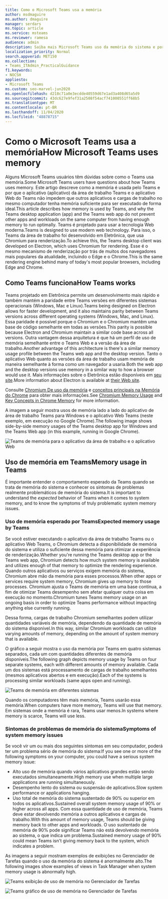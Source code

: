 ```yaml
---
title: Como o Microsoft Teams usa a memória
author: msdmaguire
ms.author: dmaguire
manager: serdars
ms.topic: article
ms.service: msteams
ms.reviewer: ramesa
audience: admin
description: Saiba mais Microsoft Teams uso da memória do sistema e por que o uso da memória é o mesmo entre o aplicativo da área de trabalho e o aplicativo Web.
localization_priority: Normal
search.appverid: MET150
ms.collection:
- Teams_ITAdmin_PracticalGuidance
f1.keywords:
- NOCSH
appliesto:
- Microsoft Teams
ms.custom: seo-marvel-jun2020
ms.openlocfilehash: d218c71a0e3ecdde40559d67e1ad3a408d65a5d9
ms.sourcegitcommit: 43dc627e9fef31a2508f54acf741000551ff68b5
ms.translationtype: MT
ms.contentlocale: pt-BR
ms.lasthandoff: 11/04/2020
ms.locfileid: "48878715"
---
```

# <a name="how-microsoft-teams-uses-memory"></a><span data-ttu-id="25f82-103">Como o Microsoft Teams usa a memória</span><span class="sxs-lookup"><span data-stu-id="25f82-103">How Microsoft Teams uses memory</span></span>

<span data-ttu-id="25f82-104">Alguns Microsoft Teams usuários têm dúvidas sobre como o Teams usa memória.</span><span class="sxs-lookup"><span data-stu-id="25f82-104">Some Microsoft Teams users have questions about how Teams uses memory.</span></span> <span data-ttu-id="25f82-105">Este artigo descreve como a memória é usada pelo Teams e por que o aplicativo (aplicativo) da área de trabalho Teams e o aplicativo Web do Teams não impedem que outros aplicativos e cargas de trabalho no mesmo computador tenha memória suficiente para ser executado de forma ideal.</span><span class="sxs-lookup"><span data-stu-id="25f82-105">This article describes how memory is used by Teams, and why the Teams desktop application (app) and the Teams web app do not prevent other apps and workloads on the same computer from having enough memory to run optimally.</span></span> <span data-ttu-id="25f82-106">Teams é projetado para usar a tecnologia Web moderna.</span><span class="sxs-lookup"><span data-stu-id="25f82-106">Teams is designed to use modern web technology.</span></span> <span data-ttu-id="25f82-107">Para isso, o Teams da área de trabalho foi desenvolvido em Eletrônica, que usa Chromium para renderização.</span><span class="sxs-lookup"><span data-stu-id="25f82-107">To achieve this, the Teams desktop client was developed on Electron, which uses Chromium for rendering.</span></span> <span data-ttu-id="25f82-108">Esse é o mesmo mecanismo de renderização por trás de muitos dos navegadores mais populares da atualidade, incluindo o Edge e o Chrome.</span><span class="sxs-lookup"><span data-stu-id="25f82-108">This is the same rendering engine behind many of today's most popular browsers, including Edge and Chrome.</span></span>

## <a name="how-teams-works"></a><span data-ttu-id="25f82-109">Como Teams funciona</span><span class="sxs-lookup"><span data-stu-id="25f82-109">How Teams works</span></span>

<span data-ttu-id="25f82-110">Teams projetado em Eletrônica permite um desenvolvimento mais rápido e também mantém a paridade entre Teams versões em diferentes sistemas operacionais (Windows, Mac e Linux).</span><span class="sxs-lookup"><span data-stu-id="25f82-110">Teams being designed on Electron allows for faster development, and it also maintains parity between Teams versions across different operating systems (Windows, Mac, and Linux).</span></span> <span data-ttu-id="25f82-111">Essa paridade é possível porque o Chromium e o Chromium mantêm uma base de código semelhante em todas as versões.</span><span class="sxs-lookup"><span data-stu-id="25f82-111">This parity is possible because Electron and Chromium maintain a similar code base across all versions.</span></span> <span data-ttu-id="25f82-112">Outra vantagem dessa arquitetura é que há um perfil de uso de memória semelhante entre o Teams Web e a versão da área de trabalho.</span><span class="sxs-lookup"><span data-stu-id="25f82-112">Another advantage of this architecture is there's a similar memory usage profile between the Teams web app and the desktop version.</span></span> <span data-ttu-id="25f82-113">Tanto o aplicativo Web quanto as versões da área de trabalho usam memória de maneira semelhante à forma como um navegador a usaria.</span><span class="sxs-lookup"><span data-stu-id="25f82-113">Both the web app and the desktop versions use memory in a similar way to how a browser would use it.</span></span> <span data-ttu-id="25f82-114">Mais informações sobre o Eletrônica estão disponíveis em [seu site](https://electronjs.org/).</span><span class="sxs-lookup"><span data-stu-id="25f82-114">More information about Electron is available at [their Web site](https://electronjs.org/).</span></span>

<span data-ttu-id="25f82-115">Consulte [Chromium De uso da memória](https://www.chromium.org/developers/memory-usage-backgrounder) e [conceitos principais na Memória do Chrome](https://chromium.googlesource.com/chromium/src.git/+/master/docs/memory/key_concepts.md) para obter mais informações.</span><span class="sxs-lookup"><span data-stu-id="25f82-115">See [Chromium Memory Usage](https://www.chromium.org/developers/memory-usage-backgrounder) and [Key Concepts in Chrome Memory](https://chromium.googlesource.com/chromium/src.git/+/master/docs/memory/key_concepts.md) for more information.</span></span>

<span data-ttu-id="25f82-116">A imagem a seguir mostra usos de memória lado a lado do aplicativo de área de trabalho Teams para Windows e o aplicativo Web Teams (neste exemplo, em execução no Google Chrome).</span><span class="sxs-lookup"><span data-stu-id="25f82-116">The following image shows side-by-side memory usages of the Teams desktop app for Windows and the Teams Web app (in this example, running in Google Chrome).</span></span>

![Teams de memória para o aplicativo da área de trabalho e o aplicativo Web](media/teams-memory-clientweb.png)

## <a name="memory-usage-in-teams"></a><span data-ttu-id="25f82-118">Uso de memória em Teams</span><span class="sxs-lookup"><span data-stu-id="25f82-118">Memory usage in Teams</span></span>

<span data-ttu-id="25f82-119">É importante entender  o comportamento esperado da Teams quando se trata de memória do sistema e conhecer os sintomas de problemas realmente problemáticos de memória do sistema.</span><span class="sxs-lookup"><span data-stu-id="25f82-119">It is important to understand the *expected* behavior of Teams when it comes to system memory, and to know the symptoms of truly problematic system memory issues.</span></span>

### <a name="expected-memory-usage-by-teams"></a><span data-ttu-id="25f82-120">Uso de memória esperado por Teams</span><span class="sxs-lookup"><span data-stu-id="25f82-120">Expected memory usage by Teams</span></span>

<span data-ttu-id="25f82-121">Se você estiver executando o aplicativo da área de trabalho Teams ou o aplicativo Web Teams, o Chromium detecta a disponibilidade de memória do sistema e utiliza o suficiente dessa memória para otimizar a experiência de renderização.</span><span class="sxs-lookup"><span data-stu-id="25f82-121">Whether you're running the Teams desktop app or the Teams web app, Chromium detects how much system memory is available and utilizes enough of that memory to optimize the rendering experience.</span></span> <span data-ttu-id="25f82-122">Quando outros aplicativos ou serviços exigem memória do sistema, Chromium abre mão da memória para esses processos.</span><span class="sxs-lookup"><span data-stu-id="25f82-122">When other apps or services require system memory, Chromium gives up memory to those processes.</span></span> <span data-ttu-id="25f82-123">Chromium ajusta o Teams de memória em uma base contínua, a fim de otimizar Teams desempenho sem afetar qualquer outra coisa em execução no momento.</span><span class="sxs-lookup"><span data-stu-id="25f82-123">Chromium tunes Teams memory usage on an ongoing basis in order to optimize Teams performance without impacting anything else currently running.</span></span>

<span data-ttu-id="25f82-124">Dessa forma, cargas de trabalho Chromium semelhantes podem utilizar quantidades variáveis de memória, dependendo da quantidade de memória do sistema disponível.</span><span class="sxs-lookup"><span data-stu-id="25f82-124">In this way, similar Chromium workloads can utilize varying amounts of memory, depending on the amount of system memory that is available.</span></span>

<span data-ttu-id="25f82-125">O gráfico a seguir mostra o uso da memória por Teams em quatro sistemas separados, cada um com quantidades diferentes de memória disponíveis.</span><span class="sxs-lookup"><span data-stu-id="25f82-125">The following graph depicts memory usage by Teams on four separate systems, each with different amounts of memory available.</span></span> <span data-ttu-id="25f82-126">Cada um dos sistemas está processamento de cargas de trabalho semelhantes (mesmos aplicativos abertos e em execução).</span><span class="sxs-lookup"><span data-stu-id="25f82-126">Each of the systems is processing similar workloads (same apps open and running).</span></span>

![Teams de memória em diferentes sistemas](media/teams-memory-usage.png)

<span data-ttu-id="25f82-128">Quando os computadores têm mais memória, Teams usarão essa memória.</span><span class="sxs-lookup"><span data-stu-id="25f82-128">When computers have more memory, Teams will use that memory.</span></span> <span data-ttu-id="25f82-129">Em sistemas onde a memória é rara, Teams usar menos.</span><span class="sxs-lookup"><span data-stu-id="25f82-129">In systems where memory is scarce, Teams will use less.</span></span>

### <a name="symptoms-of-system-memory-issues"></a><span data-ttu-id="25f82-130">Sintomas de problemas de memória do sistema</span><span class="sxs-lookup"><span data-stu-id="25f82-130">Symptoms of system memory issues</span></span>

<span data-ttu-id="25f82-131">Se você vir um ou mais dos seguintes sintomas em seu computador, poderá ter um problema sério de memória do sistema:</span><span class="sxs-lookup"><span data-stu-id="25f82-131">If you see one or more of the following symptoms on your computer, you could have a serious system memory issue:</span></span>

- <span data-ttu-id="25f82-132">Alto uso de memória quando vários aplicativos grandes estão sendo executados simultaneamente.</span><span class="sxs-lookup"><span data-stu-id="25f82-132">High memory use when multiple large applications are running simultaneously.</span></span>
- <span data-ttu-id="25f82-133">Desempenho lento do sistema ou suspensão de aplicativos.</span><span class="sxs-lookup"><span data-stu-id="25f82-133">Slow system performance or applications hanging.</span></span>
- <span data-ttu-id="25f82-134">Uso total de memória do sistema sustentado de 90% ou superior em todos os aplicativos.</span><span class="sxs-lookup"><span data-stu-id="25f82-134">Sustained overall system memory usage of 90% or higher across all apps.</span></span> <span data-ttu-id="25f82-135">Com essa quantidade de uso de memória, Teams deve estar devolvendo memória a outros aplicativos e cargas de trabalho.</span><span class="sxs-lookup"><span data-stu-id="25f82-135">With this amount of memory usage, Teams should be giving memory back to other apps and workloads.</span></span> <span data-ttu-id="25f82-136">O uso sustentado de memória de 90% pode significar Teams não está devolvendo memória ao sistema, o que indica um problema.</span><span class="sxs-lookup"><span data-stu-id="25f82-136">Sustained memory usage of 90% could mean Teams isn't giving memory back to the system, which indicates a problem.</span></span>

<span data-ttu-id="25f82-137">As imagens a seguir mostram exemplos de exibições no Gerenciador de Tarefas quando o uso da memória do sistema é anormalmente alto.</span><span class="sxs-lookup"><span data-stu-id="25f82-137">The following images show examples of views in Task Manager when system memory usage is abnormally high.</span></span>

![Teams exibição de uso de memória no Gerenciador de Tarefas](media/teams-memory-high-mem-process-list.png)

![Teams gráfico de uso de memória no Gerenciador de Tarefas](media/teams-memory-high-mem-process-list2.png)
